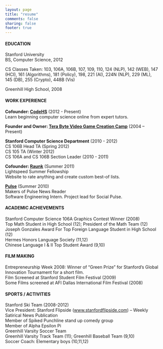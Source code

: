 ```yaml
---
layout: page
title: "resume"
comments: false
sharing: false
footer: true
---
```


#### **EDUCATION**  
Stanford University  
BS, Computer Science, 2012  

CS Classes Taken: 103, 106A, 106B, 107, 109, 110, 124 (NLP), 142 (WEB), 147 (HCI), 161 (Algorithms), 181 (Policy), 198, 221 (AI), 224N (NLP), 229 (ML), 145 (DB), 255 (Crypto), 448B (Vis)

Greenhill High School, 2008


#### **WORK EXPERIENCE**  
**Cofounder: [CodeHS](http://codehs.com)**  (2012 - Present)  
Learn beginning computer science online from expert tutors.

**Founder and Owner: [Tera Byte Video Game Creation Camp](http://terabytegames.com)** (2004 – Present)  

**Stanford Computer Science Department** (2010 - 2012)   
CS 106B Head TA (Spring 2012)  
CS 105 TA (Winter 2012)  
CS 106A and CS 106B Section Leader (2010 - 2011)

**Cofounder: [Raunk](/projects)** (Summer 2011)  
Lightspeed Summer Fellowship  
Website to rate anything and create custom best-of lists.

**[Pulse](http://pulse.me)** (Summer 2010)  
Makers of Pulse News Reader  
Software Engineering Intern. Project lead for Social Pulse.  


#### **ACADEMIC ACHIEVEMENTS**
Stanford Computer Science 106A Graphics Contest Winner (2008)  
Top Math Student in High School (12); President of the Math Team (12)  
Joseph Gonzales Award For Top Foreign Language Student in High School (12)  
Hermes Honors Language Society (11,12)  
Chinese Language I & II Top Student Award (9,10)  


#### **FILM MAKING**  
Entrepreneurship Week 2008: Winner of “Green Prize” for Stanford’s Global Innovation Tournament for a short film.  
Film Screened at Stanford Student Film Festival (2009)  
Some Films screened at AFI Dallas International Film Festival (2008)  


#### **SPORTS / ACTIVITIES**  
Stanford Ski Team (2008-2012)  
Vice President: Stanford Flipside (www.stanfordflipside.com) – Weekly Satirical News Publication  
Member of Spiked Punchline stand up comedy group  
Member of Alpha Epsilon Pi  
Greenhill Varsity Soccer Team  
Greenhill Varsity Track Team (11); Greenhill Baseball Team (9,10)  
Soccer Coach: Elementary boys (10,11,12)  

